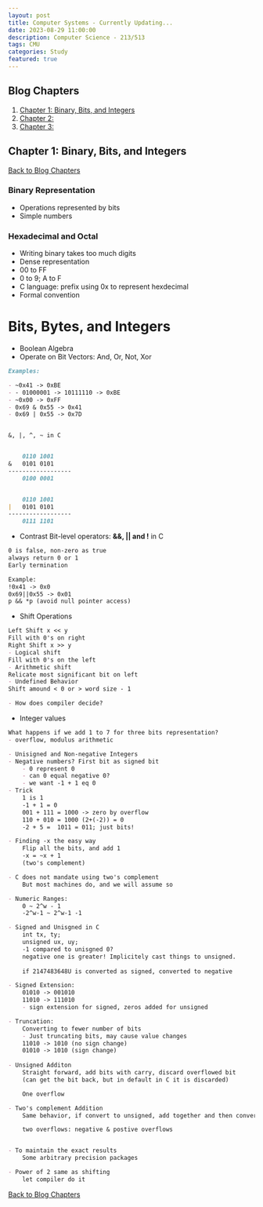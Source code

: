 ```yaml
---
layout: post
title: Computer Systems - Currently Updating...
date: 2023-08-29 11:00:00
description: Computer Science - 213/513
tags: CMU
categories: Study
featured: true
---
```

## **Blog Chapters**
1. [Chapter 1: Binary, Bits, and Integers](#topic-1)
2. [Chapter 2:](#topic-2)
3. [Chapter 3:](#topic-3)



## **Chapter 1: Binary, Bits, and Integers** <a name="topic-1"></a>
[Back to Blog Chapters](#blog-chapters)


### Binary Representation
- Operations represented by bits
- Simple numbers

### Hexadecimal and Octal
- Writing binary takes too much digits
- Dense representation
- 00 to FF
- 0 to 9; A to F
- C language: prefix using 0x to represent hexdecimal
- Formal convention

# Bits, Bytes, and Integers
- Boolean Algebra
- Operate on Bit Vectors: And, Or, Not, Xor 




```markdown
Examples:

- ~0x41 -> 0xBE
- - 01000001 -> 10111110 -> 0xBE
- ~0x00 -> 0xFF
- 0x69 & 0x55 -> 0x41
- 0x69 | 0x55 -> 0x7D


&, |, ^, ~ in C


    0110 1001
&   0101 0101
------------------
    0100 0001


    0110 1001
|   0101 0101
------------------
    0111 1101
```

- Contrast Bit-level operators: **&&, \|\| and !** in C


```markdown
0 is false, non-zero as true
always return 0 or 1 
Early termination

Example:
!0x41 -> 0x0
0x69||0x55 -> 0x01
p && *p (avoid null pointer access)

```
- Shift Operations


```markdown
Left Shift x << y
Fill with 0's on right
Right Shift x >> y
- Logical shift
Fill with 0's on the left
- Arithmetic shift
Relicate most significant bit on left
- Undefined Behavior
Shift amound < 0 or > word size - 1

- How does compiler decide? 
```


- Integer values

```markdown
What happens if we add 1 to 7 for three bits representation?
- overflow, modulus arithmetic 

- Unisigned and Non-negative Integers
- Negative numbers? First bit as signed bit 
    - 0 represent 0 
    - can 0 equal negative 0? 
    - we want -1 + 1 eq 0
- Trick
    1 is 1
    -1 + 1 = 0
    001 + 111 = 1000 -> zero by overflow
    110 + 010 = 1000 (2+(-2)) = 0
    -2 + 5 =  1011 = 011; just bits!

- Finding -x the easy way
    Flip all the bits, and add 1
    -x = ~x + 1
    (two's complement)

- C does not mandate using two's complement
    But most machines do, and we will assume so

- Numeric Ranges:
    0 ~ 2^w - 1
    -2^w-1 ~ 2^w-1 -1 

- Signed and Unisgned in C
    int tx, ty;
    unsigned ux, uy;
    -1 compared to unisgned 0? 
    negative one is greater! Implicitely cast things to unsigned.
    
    if 2147483648U is converted as signed, converted to negative

- Signed Extension:
    01010 -> 001010
    11010 -> 111010
    - sign extension for signed, zeros added for unsigned

- Truncation:
    Converting to fewer number of bits
    - Just truncating bits, may cause value changes
    11010 -> 1010 (no sign change)
    01010 -> 1010 (sign change)
    
- Unsigned Additon
    Straight forward, add bits with carry, discard overflowed bit
    (can get the bit back, but in default in C it is discarded)

    One overflow

- Two's complement Addition
    Same behavior, if convert to unsigned, add together and then convert back to signed

    two overflows: negative & postive overflows


- To maintain the exact results
    Some arbitrary precision packages

- Power of 2 same as shifting
    let compiler do it

```
[Back to Blog Chapters](#blog-chapters)










<!-- This theme implements a built-in Jekyll feature, the use of Rouge, for syntax highlighting.
It supports more than 100 languages.
This example is in C++.
All you have to do is wrap your code in markdown code tags:

````markdown
```c++
code code code
```
````

```c++
int main(int argc, char const \*argv[])
{
    string myString;

    cout << "input a string: ";
    getline(cin, myString);
    int length = myString.length();

    char charArray = new char * [length];

    charArray = myString;
    for(int i = 0; i < length; ++i){
        cout << charArray[i] << " ";
    }

    return 0;
}
```

For displaying code in a list item, you have to be aware of the indentation, as stated in this [Stackoverflow answer](https://stackoverflow.com/questions/34987908/embed-a-code-block-in-a-list-item-with-proper-indentation-in-kramdown/38090598#38090598). You must indent your code by **(3 * bullet_indent_level)** spaces. This is because kramdown (the markdown engine used by Jekyll) indentation for the code block in lists is determined by the column number of the first non-space character after the list item marker. For example:

```markdown
1. We can put fenced code blocks inside nested bullets, too.
   1. Like this:
      ```c
      printf("Hello, World!");
      ```

   2. The key is to indent your fenced block in the same line as the first character of the line.
```

Which displays:

1. We can put fenced code blocks inside nested bullets, too.
   1. Like this:
      ```c
      printf("Hello, World!");
      ```

   2. The key is to indent your fenced block in the same line as the first character of the line.

By default, it does not display line numbers. If you want to display line numbers for every code block, you can set `kramdown.syntax_highlighter_opts.block.line_numbers` to true in your `_config.yml` file.

If you want to display line numbers for a specific code block, all you have to do is wrap your code in a liquid tag:

{% raw %}
{% highlight c++ linenos %}  <br/> code code code <br/> {% endhighlight %}
{% endraw %}

The keyword `linenos` triggers display of line numbers.
Produces something like this:

{% highlight c++ linenos %}

int main(int argc, char const \*argv[])
{
    string myString;

    cout << "input a string: ";
    getline(cin, myString);
    int length = myString.length();

    char charArray = new char * [length];

    charArray = myString;
    for(int i = 0; i < length; ++i){
        cout << charArray[i] << " ";
    }

    return 0;
}

{% endhighlight %} -->
